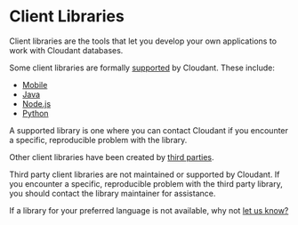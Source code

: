 # Client Libraries

Client libraries are the tools that let you develop your own applications to work with Cloudant databases.

Some client libraries are formally [supported](#supported) by Cloudant.
These include:

- [Mobile](#mobile)
- [Java](#java)
- [Node.js](#node.js)
- [Python](#python)

A supported library is one where you can contact Cloudant if you encounter a specific, reproducible problem with the library.

Other client libraries have been created by [third parties](#thirdparty).

<aside class="warning">Third party client libraries are not maintained or supported by Cloudant.
If you encounter a specific, reproducible problem with the third party library,
you should contact the library maintainer for assistance.</aside> 

If a library for your preferred language is not available,
why not [let us know?](https://github.com/cloudant-labs/slate/issues)
